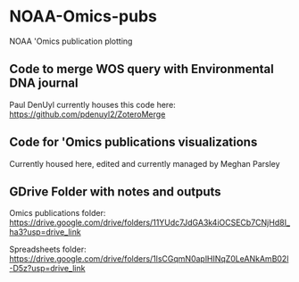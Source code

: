 # NOAA-Omics-pubs
NOAA 'Omics publication plotting


## Code to merge WOS query with Environmental DNA journal
Paul DenUyl currently houses this code here: https://github.com/pdenuyl2/ZoteroMerge


## Code for 'Omics publications visualizations
Currently housed here, edited and currently managed by Meghan Parsley


## GDrive Folder with notes and outputs
Omics publications folder: https://drive.google.com/drive/folders/11YUdc7JdGA3k4iOCSECb7CNjHd8I_ha3?usp=drive_link

Spreadsheets folder: https://drive.google.com/drive/folders/1lsCGqmN0aplHINqZ0LeANkAmB02l-D5z?usp=drive_link


